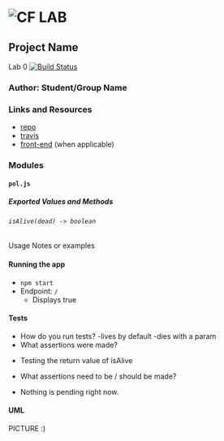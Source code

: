 ![CF](http://i.imgur.com/7v5ASc8.png) LAB
=================================================

## Project Name
Lab 0 [![Build Status](https://travis-ci.com/vladimirsan/401n12-lab0.svg?branch=master)](https://travis-ci.com/vladimirsan/401n12-lab0)

### Author: Student/Group Name

### Links and Resources
* [repo](https://github.com/vladimirsan/401n12-lab0)
* [travis](https://travis-ci.com/vladimirsan/401n12-lab0)
* [front-end](https://lab0-401n12.herokuapp.com/) (when applicable)


### Modules
#### `pol.js`
##### Exported Values and Methods

###### `isAlive(dead) -> boolean`
Usage Notes or examples

#### Running the app
* `npm start`
* Endpoint: `/`
  * Displays true
  
#### Tests
* How do you run tests?
  -lives by default
  -dies with a param
* What assertions were made?
 - Testing the return value of isAlive
* What assertions need to be / should be made?
 - Nothing is pending right now.

#### UML
PICTURE :)
